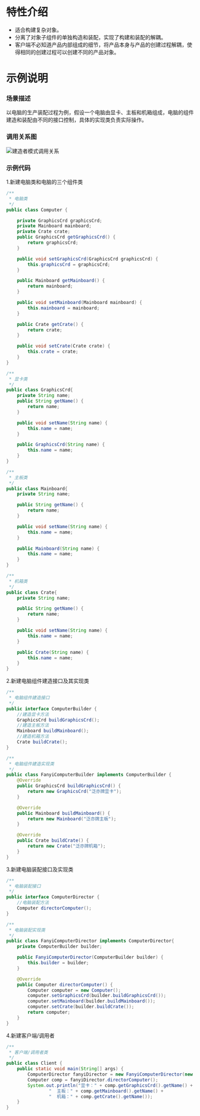 
# 特性介绍

- 适合构建复杂对象。
- 分离了对象子组件的单独构造和装配，实现了构建和装配的解耦。
- 客户端不必知道产品内部组成的细节，将产品本身与产品的创建过程解耦，使得相同的创建过程可以创建不同的产品对象。
 
# 示例说明

### 场景描述

以电脑的生产装配过程为例，假设一个电脑由显卡、主板和机箱组成，电脑的组件建造和装配由不同的接口控制，具体的实现类负责实际操作。

### 调用关系图

![建造者模式调用关系](https://github.com/wyd288/learning_notes/blob/master/repo-image/%E8%AE%BE%E8%AE%A1%E6%A8%A1%E5%BC%8F/%E5%BB%BA%E9%80%A0%E8%80%85%E6%A8%A1%E5%BC%8F%E8%B0%83%E7%94%A8%E5%85%B3%E7%B3%BB%E5%9B%BE.png?raw=true)

### 示例代码

1.新建电脑类和电脑的三个组件类
```java
/**
 * 电脑类
 */
public class Computer {

    private GraphicsCrd graphicsCrd;
    private Mainboard mainboard;
    private Crate crate;
    public GraphicsCrd getGraphicsCrd() {
        return graphicsCrd;
    }

    public void setGraphicsCrd(GraphicsCrd graphicsCrd) {
        this.graphicsCrd = graphicsCrd;
    }

    public Mainboard getMainboard() {
        return mainboard;
    }

    public void setMainboard(Mainboard mainboard) {
        this.mainboard = mainboard;
    }

    public Crate getCrate() {
        return crate;
    }

    public void setCrate(Crate crate) {
        this.crate = crate;
    }
}

/**
 * 显卡类
 */
public class GraphicsCrd{
    private String name;
    public String getName() {
        return name;
    }

    public void setName(String name) {
        this.name = name;
    }

    public GraphicsCrd(String name) {
        this.name = name;
    }
}

/**
 * 主板类
 */
public class Mainboard{
    private String name;

    public String getName() {
        return name;
    }

    public void setName(String name) {
        this.name = name;
    }

    public Mainboard(String name) {
        this.name = name;
    }
}

/**
 * 机箱类
 */
public class Crate{
    private String name;

    public String getName() {
        return name;
    }

    public void setName(String name) {
        this.name = name;
    }

    public Crate(String name) {
        this.name = name;
    }
}

```

2.新建电脑组件建造接口及其实现类

```java
/**
 * 电脑组件建造接口
 */
public interface ComputerBuilder {
    //建造显卡方法
    GraphicsCrd buildGraphicsCrd();
    //建造主板方法
    Mainboard buildMainboard();
    //建造机箱方法
    Crate buildCrate();
}

/**
 * 电脑组件建造实现类
 */
public class FanyiComputerBuilder implements ComputerBuilder {
    @Override
    public GraphicsCrd buildGraphicsCrd() {
        return new GraphicsCrd("泛亦牌显卡");
    }

    @Override
    public Mainboard buildMainboard() {
        return new Mainboard("泛亦牌主板");
    }

    @Override
    public Crate buildCrate() {
        return new Crate("泛亦牌机箱");
    }
}
```

3.新建电脑装配接口及实现类

```java
/**
 * 电脑装配接口
 */
public interface ComputerDirector {
    //电脑装配方法
    Computer directorComputer();
}

/**
 * 电脑装配实现类
 */
public class FanyiComputerDirector implements ComputerDirector{
    private ComputerBuilder builder;

    public FanyiComputerDirector(ComputerBuilder builder) {
        this.builder = builder;
    }

    @Override
    public Computer directorComputer() {
        Computer computer = new Computer();
        computer.setGraphicsCrd(builder.buildGraphicsCrd());
        computer.setMainboard(builder.buildMainboard());
        computer.setCrate(builder.buildCrate());
        return computer;
    }
}
```

4.新建客户端/调用者

```java
/**
 * 客户端/调用者类
 */
public class Client {
    public static void main(String[] args) {
        ComputerDirector fanyiDirector = new FanyiComputerDirector(new FanyiComputerBuilder());
        Computer comp = fanyiDirector.directorComputer();
        System.out.println("显卡：" + comp.getGraphicsCrd().getName() +
                "  主板：" + comp.getMainboard().getName() +
                "  机箱：" + comp.getCrate().getName());
    }
}
```

